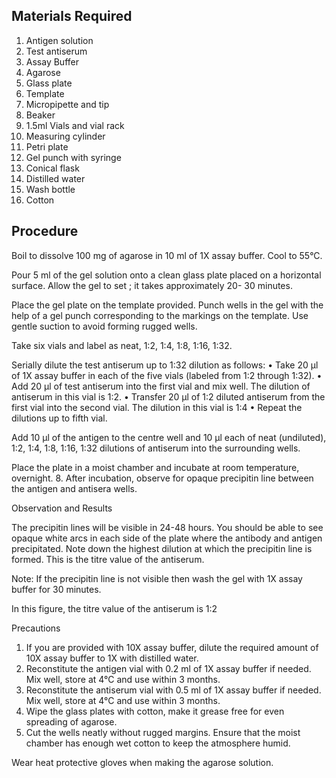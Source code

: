 ## Materials Required
 

1. Antigen solution
2. Test antiserum
3. Assay Buffer
4. Agarose
5. Glass plate
6. Template
7. Micropipette and tip
8. Beaker
9. 1.5ml Vials and vial rack
10. Measuring cylinder
11. Petri plate
12. Gel punch with syringe
13. Conical flask
14. Distilled water
15. Wash bottle
16. Cotton

## Procedure

Boil to dissolve 100 mg of agarose in 10 ml of 1X assay buffer. Cool to 55°C.
 

Pour 5 ml of the gel solution onto a clean glass plate placed on a horizontal surface. Allow the gel to set ; it takes approximately 20- 30    minutes.
 

Place the gel plate on the template provided. Punch wells in the gel with the help of a gel punch corresponding to the markings on the template. Use gentle suction to avoid forming rugged wells.
 

Take six vials and label as neat, 1:2, 1:4, 1:8, 1:16, 1:32.
 

Serially dilute the test antiserum up to 1:32 dilution as follows:
                       • Take 20 µl of 1X assay buffer in each of the five vials (labeled from 1:2 through 1:32).
                       • Add 20 µl of test antiserum into the first vial and mix well. The dilution of antiserum in this vial is 1:2.
                       • Transfer 20 µl of 1:2 diluted antiserum from the first vial into the second vial. The dilution in this vial is 1:4
                       • Repeat the dilutions up to fifth vial.

 

Add 10 µl of the antigen to the centre well and 10 µl each of  neat (undiluted), 1:2, 1:4, 1:8, 1:16, 1:32 dilutions of antiserum into the surrounding wells.



Place the plate in a moist chamber and incubate at room temperature, overnight.
8. After incubation, observe for opaque precipitin line between the antigen and antisera wells.

 

Observation and Results
 

The precipitin lines will be visible in 24-48 hours. You should be able to see opaque white arcs in each side of the plate where the antibody and antigen precipitated. Note down the highest dilution at which the precipitin line is formed. This is the titre value of the antiserum.

Note: If the precipitin line is not visible then wash the gel with 1X assay buffer for 30  minutes.


In this figure, the titre value of the antiserum is 1:2

 

Precautions
 

1.    If you are provided with 10X assay buffer, dilute the required amount of 10X assay buffer to 1X with distilled water.
2.    Reconstitute the antigen vial with 0.2 ml of 1X assay buffer if needed. Mix well, store at 4°C and use within 3 months.
3.    Reconstitute the antiserum vial with 0.5 ml of 1X assay buffer if needed. Mix well, store at 4°C and use within 3 months.
4.    Wipe the glass plates with cotton, make it grease free for even spreading of agarose.
5.    Cut the wells neatly without rugged margins. Ensure that the moist chamber has enough wet cotton to keep the atmosphere humid.


Wear heat protective gloves when making the agarose solution.
